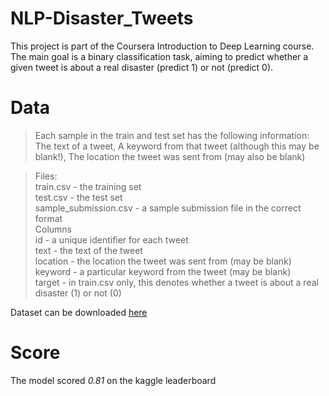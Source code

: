 # NLP-Disaster_Tweets
This project is part of the Coursera Introduction to Deep Learning course. The main goal is a binary classification task, aiming to predict whether a given tweet is about a real disaster (predict 1) or not (predict 0).

# Data
>Each sample in the train and test set has the following information:
>The text of a tweet, A keyword from that tweet (although this may be blank!), The location the tweet was sent from (may also be blank)


>Files: <br>
>train.csv - the training set <br>
>test.csv - the test set <br>
>sample_submission.csv - a sample submission file in the correct format <br>
>Columns <br>
>id - a unique identifier for each tweet <br>
>text - the text of the tweet <br>
>location - the location the tweet was sent from (may be blank) <br>
>keyword - a particular keyword from the tweet (may be blank) <br>
>target - in train.csv only, this denotes whether a tweet is about a real disaster (1) or not (0) <br>

Dataset can be downloaded [here](https://www.kaggle.com/competitions/nlp-getting-started/data)

# Score
The model scored _0.81_ on the kaggle leaderboard
